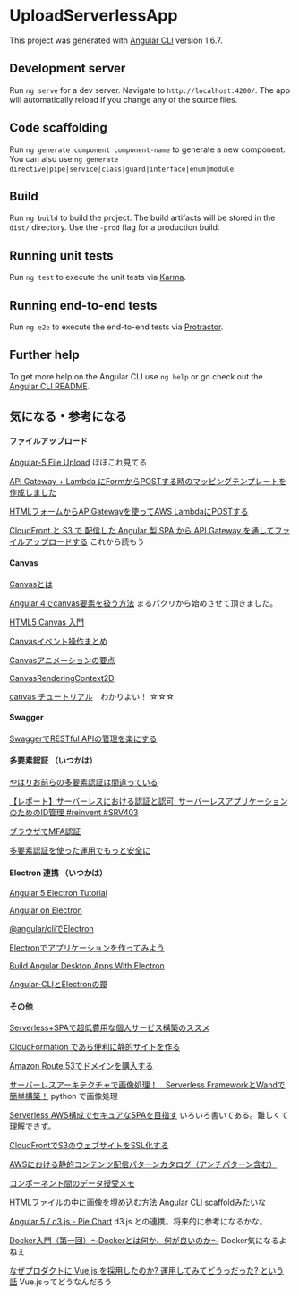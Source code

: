 # UploadServerlessApp

This project was generated with [Angular CLI](https://github.com/angular/angular-cli) version 1.6.7.

## Development server

Run `ng serve` for a dev server. Navigate to `http://localhost:4200/`. The app will automatically reload if you change any of the source files.

## Code scaffolding

Run `ng generate component component-name` to generate a new component. You can also use `ng generate directive|pipe|service|class|guard|interface|enum|module`.

## Build

Run `ng build` to build the project. The build artifacts will be stored in the `dist/` directory. Use the `-prod` flag for a production build.

## Running unit tests

Run `ng test` to execute the unit tests via [Karma](https://karma-runner.github.io).

## Running end-to-end tests

Run `ng e2e` to execute the end-to-end tests via [Protractor](http://www.protractortest.org/).

## Further help

To get more help on the Angular CLI use `ng help` or go check out the [Angular CLI README](https://github.com/angular/angular-cli/blob/master/README.md).


## 気になる・参考になる

#### ファイルアップロード
[Angular-5 File Upload](https://stackoverflow.com/questions/47936183/angular-5-file-upload)
  ほぼこれ見てる

[API Gateway + Lambda にFormからPOSTする時のマッピングテンプレートを作成しました](https://dev.classmethod.jp/cloud/aws/sugano-013-api-gateway/)

[HTMLフォームからAPIGatewayを使ってAWS LambdaにPOSTする](https://qiita.com/satetsu888/items/40fc387735192b794da8)

[CloudFront と S3 で 配信した Angular 製 SPA から API Gateway を通してファイルアップロードする](https://dev.classmethod.jp/server-side/serverless/spa-s3-fileupload-api-gateway/) これから読もう

#### Canvas
[Canvasとは](http://www.html5.jp/canvas/what.html)

[Angular 4でcanvas要素を扱う方法](https://qiita.com/clockmaker/items/c9dfe8985d35208a9cb1) まるパクリから始めさせて頂きました。

[HTML5 Canvas 入門](https://qiita.com/kyrieleison/items/a3ebf7c55295c3e7d8f0)

[Canvasイベント操作まとめ](https://qiita.com/nekoneko-wanwan/items/9af7fb34d0fb7f9fc870)

[Canvasアニメーションの要点](https://qiita.com/nekoneko-wanwan/items/33afa5d20264c83b2bd1)

[CanvasRenderingContext2D](https://developer.mozilla.org/ja/docs/Web/API/CanvasRenderingContext2D)

[canvas チュートリアル](https://developer.mozilla.org/ja/docs/Web/Guide/HTML/Canvas_tutorial)　わかりよい！ ☆☆☆


#### Swagger
[SwaggerでRESTful APIの管理を楽にする](https://qiita.com/disc99/items/37228f5d687ad2969aa2)

#### 多要素認証 （いつかは）

[やはりお前らの多要素認証は間違っている](https://dev.classmethod.jp/etc/multi-factor-authentication/)

[【レポート】サーバーレスにおける認証と認可: サーバーレスアプリケーションのためのID管理 #reinvent #SRV403](https://dev.classmethod.jp/cloud/aws/aws-reinvent-2017-srv403/)

[ブラウザでMFA認証](https://qiita.com/yiida-tempus/items/77293c3c127623ee3918)

[多要素認証を使った運用でもっと安全に](http://blog.serverworks.co.jp/tech/2017/02/08/mfa/)


#### Electron 連携 （いつかは）

[Angular 5 Electron Tutorial](https://coursetro.com/posts/code/125/Angular-5-Electron-Tutorial)

[Angular on Electron](https://qiita.com/Jialipassion/items/2d9cea3e39a2251381e0)

[@angular/cliでElectron](https://qiita.com/Mamoru-Izuka/items/2542e49f9d2d889a6ce0)

[Electronでアプリケーションを作ってみよう](https://qiita.com/Quramy/items/a4be32769366cfe55778)

[Build Angular Desktop Apps With Electron](https://angularfirebase.com/lessons/desktop-apps-with-electron-and-angular/)

[Angular-CLIとElectronの罠](https://weakenedfuntimeblog.wordpress.com/2017/07/26/angular-cli%E3%81%A8electron%E3%81%A7%E7%94%9F%E3%82%8C%E3%82%8B%E7%BD%A0/)



#### その他
[Serverless+SPAで超低費用な個人サービス構築のススメ](https://qiita.com/teradonburi/items/aa31fa91d618dd6955a1)

[CloudFormation であら便利に静的サイトを作る](https://qiita.com/y13i/items/643f7dfd989c6df81d2e)

[Amazon Route 53でドメインを購入する](https://dev.classmethod.jp/cloud/register-domains-route53/)

[サーバーレスアーキテクチャで画像処理！　Serverless FrameworkとWandで簡単構築！](http://blog.serverworks.co.jp/tech/2016/10/19/serverless_framework/) python で画像処理

[Serverless AWS構成でセキュアなSPAを目指す](https://www.slideshare.net/masayuki-kato/serverless-awsspa) いろいろ書いてある。難しくて理解できず。

[CloudFrontでS3のウェブサイトをSSL化する](https://qiita.com/jasbulilit/items/73d70a01a5d3b520450f)

[AWSにおける静的コンテンツ配信パターンカタログ（アンチパターン含む）](https://dev.classmethod.jp/cloud/aws/static-contents-delivery-patterns/)

[コンポーネント間のデータ授受メモ](https://qiita.com/gambare/items/b75f9c9dc997ae45c092)

[HTMLファイルの中に画像を埋め込む方法](https://allabout.co.jp/gm/gc/23977/) Angular CLI scaffoldみたいな

[Angular 5 / d3.js - Pie Chart](http://www.muller.tech/post/2017/11/13/angular5-d3js-pie-chart/) d3.js との連携。将来的に参考になるかな。

[Docker入門（第一回）～Dockerとは何か、何が良いのか～](https://knowledge.sakura.ad.jp/13265/) Docker気になるよねぇ

[なぜプロダクトに Vue.js を採用したのか? 運用してみてどうっだった? という話](https://blog.nagisa-inc.jp/archives/2980) Vue.jsってどうなんだろう

